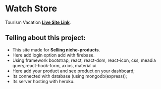 # Watch Store

Tourism Vacation [**Live Site Link**](https://ahammed-watch-store.netlify.app/).

## Telling about this project:
* This site made for **Selling niche-products**.
* Here add login option add with firebase.
* Using framework bootstrap, react, react-dom, react-icon, css, meadia query,react-hook-form, axios, material ui.
* Here add your product and see product on your dashboard;
* Its connected with database (using mongodb(express));
* Its server hosting with heroku.
